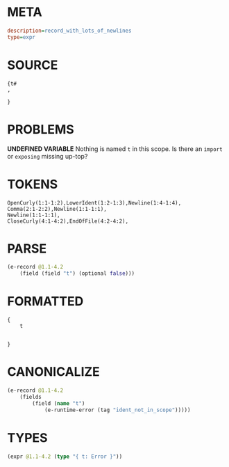 # META
~~~ini
description=record_with_lots_of_newlines
type=expr
~~~
# SOURCE
~~~roc
{t#
,

}
~~~
# PROBLEMS
**UNDEFINED VARIABLE**
Nothing is named `t` in this scope.
Is there an `import` or `exposing` missing up-top?

# TOKENS
~~~zig
OpenCurly(1:1-1:2),LowerIdent(1:2-1:3),Newline(1:4-1:4),
Comma(2:1-2:2),Newline(1:1-1:1),
Newline(1:1-1:1),
CloseCurly(4:1-4:2),EndOfFile(4:2-4:2),
~~~
# PARSE
~~~clojure
(e-record @1.1-4.2
	(field (field "t") (optional false)))
~~~
# FORMATTED
~~~roc
{
	t


}
~~~
# CANONICALIZE
~~~clojure
(e-record @1.1-4.2
	(fields
		(field (name "t")
			(e-runtime-error (tag "ident_not_in_scope")))))
~~~
# TYPES
~~~clojure
(expr @1.1-4.2 (type "{ t: Error }"))
~~~
